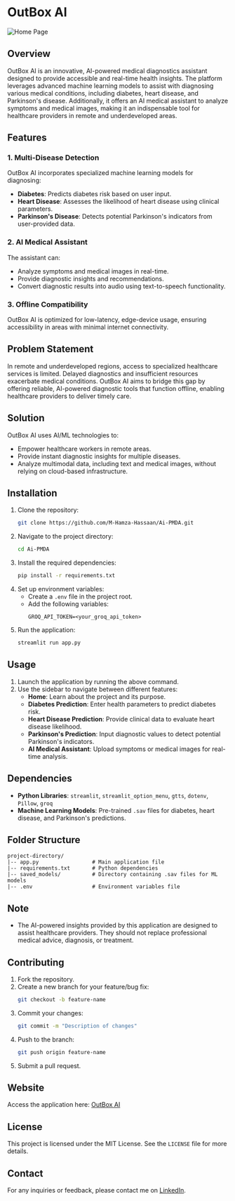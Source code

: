 # OutBox AI

![Home Page](path/to/image)

## Overview

OutBox AI is an innovative, AI-powered medical diagnostics assistant designed to provide accessible and real-time health insights. The platform leverages advanced machine learning models to assist with diagnosing various medical conditions, including diabetes, heart disease, and Parkinson's disease. Additionally, it offers an AI medical assistant to analyze symptoms and medical images, making it an indispensable tool for healthcare providers in remote and underdeveloped areas.

## Features

### 1. **Multi-Disease Detection**

OutBox AI incorporates specialized machine learning models for diagnosing:

- **Diabetes**: Predicts diabetes risk based on user input.
- **Heart Disease**: Assesses the likelihood of heart disease using clinical parameters.
- **Parkinson's Disease**: Detects potential Parkinson's indicators from user-provided data.

### 2. **AI Medical Assistant**

The assistant can:

- Analyze symptoms and medical images in real-time.
- Provide diagnostic insights and recommendations.
- Convert diagnostic results into audio using text-to-speech functionality.

### 3. **Offline Compatibility**

OutBox AI is optimized for low-latency, edge-device usage, ensuring accessibility in areas with minimal internet connectivity.

## Problem Statement

In remote and underdeveloped regions, access to specialized healthcare services is limited. Delayed diagnostics and insufficient resources exacerbate medical conditions. OutBox AI aims to bridge this gap by offering reliable, AI-powered diagnostic tools that function offline, enabling healthcare providers to deliver timely care.

## Solution

OutBox AI uses AI/ML technologies to:

- Empower healthcare workers in remote areas.
- Provide instant diagnostic insights for multiple diseases.
- Analyze multimodal data, including text and medical images, without relying on cloud-based infrastructure.

## Installation

1. Clone the repository:
   ```bash
   git clone https://github.com/M-Hamza-Hassaan/Ai-PMDA.git
   ```
2. Navigate to the project directory:
   ```bash
   cd Ai-PMDA
   ```
3. Install the required dependencies:
   ```bash
   pip install -r requirements.txt
   ```
4. Set up environment variables:
   - Create a `.env` file in the project root.
   - Add the following variables:
     ```
     GROQ_API_TOKEN=<your_groq_api_token>
     ```
5. Run the application:
   ```bash
   streamlit run app.py
   ```

## Usage

1. Launch the application by running the above command.
2. Use the sidebar to navigate between different features:
   - **Home**: Learn about the project and its purpose.
   - **Diabetes Prediction**: Enter health parameters to predict diabetes risk.
   - **Heart Disease Prediction**: Provide clinical data to evaluate heart disease likelihood.
   - **Parkinson's Prediction**: Input diagnostic values to detect potential Parkinson's indicators.
   - **AI Medical Assistant**: Upload symptoms or medical images for real-time analysis.

## Dependencies

- **Python Libraries**: `streamlit`, `streamlit_option_menu`, `gtts`, `dotenv`, `Pillow`, `groq`
- **Machine Learning Models**: Pre-trained `.sav` files for diabetes, heart disease, and Parkinson's predictions.

## Folder Structure

```
project-directory/
|-- app.py                 # Main application file
|-- requirements.txt       # Python dependencies
|-- saved_models/          # Directory containing .sav files for ML models
|-- .env                   # Environment variables file
```

## Note

- The AI-powered insights provided by this application are designed to assist healthcare providers. They should not replace professional medical advice, diagnosis, or treatment.

## Contributing

1. Fork the repository.
2. Create a new branch for your feature/bug fix:
   ```bash
   git checkout -b feature-name
   ```
3. Commit your changes:
   ```bash
   git commit -m "Description of changes"
   ```
4. Push to the branch:
   ```bash
   git push origin feature-name
   ```
5. Submit a pull request.

## Website
Access the application here: [OutBox AI](https://outbox-ai.streamlit.app/)

## License

This project is licensed under the MIT License. See the `LICENSE` file for more details.

## Contact

For any inquiries or feedback, please contact me on [LinkedIn](https://www.linkedin.com/in/muhammad-hamza-hassaan/).

